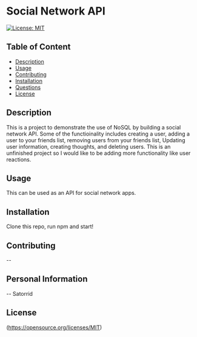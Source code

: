 
# Social Network API

[![License: MIT](https://img.shields.io/badge/License-MIT-yellow.svg)](https://opensource.org/licenses/MIT)

## Table of Content
- [Description](#Description)
- [Usage](#Usage)
- [Contributing](#Contributing)
- [Installation](#Installation)
- [Questions](#Questions)
- [License](#License)

## Description
This is a project to demonstrate the use of NoSQL by building a social network API. Some of the functioinality includes creating a user, adding a user to your friends list, removing users from your friends list, Updating user information, creating thoughts, and deleting users. This is an unfinished project so I would like to be adding more functionality like user reactions. 

## Usage
This can be used as an API for social network apps.

## Installation
Clone this repo, run npm and start!

## Contributing
--

## Personal Information
--
Satorrid

## License
(https://opensource.org/licenses/MIT)

